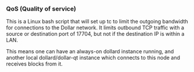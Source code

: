 ### QoS (Quality of service) ###

This is a Linux bash script that will set up tc to limit the outgoing bandwidth for connections to the Dollar network. It limits outbound TCP traffic with a source or destination port of 17704, but not if the destination IP is within a LAN.

This means one can have an always-on dollard instance running, and another local dollard/dollar-qt instance which connects to this node and receives blocks from it.
